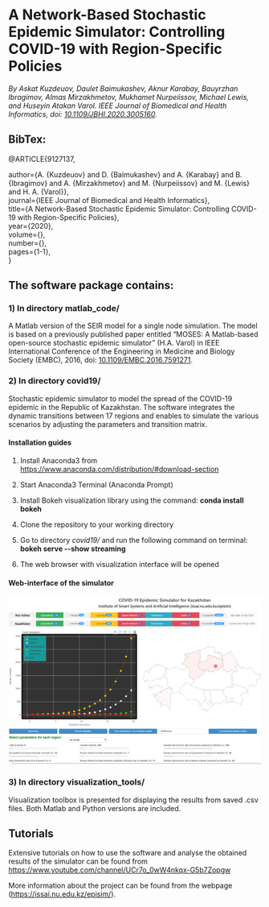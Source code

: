 # A Network-Based Stochastic Epidemic Simulator: Controlling COVID-19 with Region-Specific Policies
*By Askat Kuzdeuov, Daulet Baimukashev, Aknur Karabay, Bauyrzhan Ibragimov, Almas Mirzakhmetov, Mukhamet Nurpeiissov, Michael Lewis, and Huseyin Atakan Varol. IEEE Journal of Biomedical and Health Informatics, doi: [10.1109/JBHI.2020.3005160](https://ieeexplore.ieee.org/document/9127137).*

## BibTex:
@ARTICLE{9127137,

  author={A. {Kuzdeuov} and D. {Baimukashev} and A. {Karabay} and B. {Ibragimov} and A. {Mirzakhmetov} and M. {Nurpeiissov} and M. {Lewis} and H. A. {Varol}}, \
  journal={IEEE Journal of Biomedical and Health Informatics}, \
  title={A Network-Based Stochastic Epidemic Simulator: Controlling COVID-19 with Region-Specific Policies}, \
  year={2020},\
  volume={},\
  number={},\
  pages={1-1},\
  }

## The software package contains:

### 1) In directory matlab_code/
A Matlab version of the SEIR model for a single node simulation. The model is based on a previously published paper entitled “MOSES: A Matlab-based open-source stochastic epidemic simulator” (H.A. Varol) in IEEE International Conference of the Engineering in Medicine and Biology Society (EMBC), 2016, doi: [10.1109/EMBC.2016.7591271](https://ieeexplore.ieee.org/document/7591271).

### 2) In directory covid19/
Stochastic epidemic simulator to model the spread of the COVID-19 epidemic in the Republic of Kazakhstan. The software integrates the dynamic transitions between 17 regions and enables to simulate the various scenarios by adjusting the parameters and transition matrix.


#### Installation guides

1) Install Anaconda3 from https://www.anaconda.com/distribution/#download-section

2) Start Anaconda3 Terminal (Anaconda Prompt)

3) Install Bokeh visualization library using the command: **conda install bokeh**

4) Clone the repository to your working directory

5) Go to directory *covid19/* and run the following command on terminal: **bokeh serve --show streaming**

6) The web browser with visualization interface will be opened


#### Web-interface of the simulator

![](web_interface.png)

### 3) In directory visualization_tools/

Visualization toolbox is presented for displaying the results from saved .csv files. Both Matlab and Python versions are included.

## Tutorials

Extensive tutorials on how to use the software and analyse the obtained results of the simulator can be found from https://www.youtube.com/channel/UCr7o_0wW4nkqx-G5b7Zopgw


More information about the project can be found from the webpage (https://issai.nu.edu.kz/episim/).
